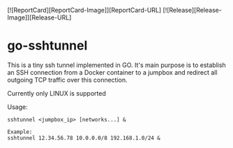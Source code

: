 [![ReportCard][ReportCard-Image]][ReportCard-URL] [![Release][Release-Image]][Release-URL]

# go-sshtunnel

This is a tiny ssh tunnel implemented in GO. It's main purpose is to establish an SSH connection from a Docker container to a jumpbox and redirect all outgoing TCP traffic over this connection.

Currently only LINUX is supported

Usage:
```
sshtunnel <jumpbox_ip> [networks...] &

Example:
sshtunnel 12.34.56.78 10.0.0.0/8 192.168.1.0/24 &
```
